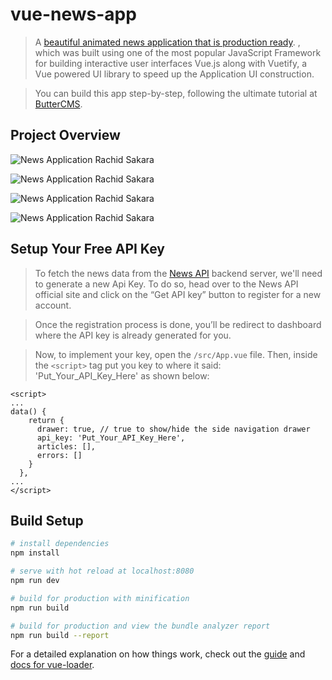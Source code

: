 # vue-news-app

> A [beautiful animated news application that is production ready](https://vue-news-app.firebaseapp.com/).  , which was built using one of the most popular JavaScript Framework for building interactive user interfaces Vue.js along with Vuetify, a Vue powered UI library to speed up the Application UI construction.

> You can build this app step-by-step, following the ultimate tutorial at [ButterCMS](https://buttercms.com/blog/build-a-beautiful-animated-news-app-with-vuejs-and-vuetify).  

## Project Overview

![News Application Rachid Sakara](https://i.ibb.co/dc56dbh/Feature-Article.png?raw=true)

![News Application Rachid Sakara](https://i.ibb.co/zNggXk3/Default.png?raw=true)

![News Application Rachid Sakara](https://i.ibb.co/rd2RTDd/News-Application.png?raw=true)

![News Application Rachid Sakara](https://i.ibb.co/yWSP5Rz/Beautiful-News-Application-with-Vue-Js-and-Vuetify.png?raw=true)


## Setup Your Free API Key

> To fetch the news data from the [News API](https://newsapi.org/) backend server, we'll need to generate a new Api Key. To do so, head over to the News API official site and click on the “Get API key” button to register for a new account. 

> Once the registration process is done, you’ll be redirect to dashboard where the API key is already generated for you. 

> Now, to implement your key, open the `/src/App.vue` file. Then, inside the `<script>` tag put you key to where it said: 'Put_Your_API_Key_Here' as shown below:

```
<script>
...
data() {
    return {
      drawer: true, // true to show/hide the side navigation drawer 
      api_key: 'Put_Your_API_Key_Here',
      articles: [],
      errors: [] 
    }
  },
...
</script>
```

## Build Setup

``` bash
# install dependencies
npm install

# serve with hot reload at localhost:8080
npm run dev

# build for production with minification
npm run build

# build for production and view the bundle analyzer report
npm run build --report
```

For a detailed explanation on how things work, check out the [guide](http://vuejs-templates.github.io/webpack/) and [docs for vue-loader](http://vuejs.github.io/vue-loader).
